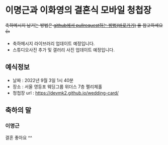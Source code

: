 # 이명근과 이화영의 결혼식 모바일 청첩장

~~축하메시지 남기는 방법은 [github에서 pullrequest하는 방법(바로가기)](https://wayhome25.github.io/git/2017/07/08/git-first-pull-request-story/) 을 참고하세요 👍~~
- 축하메시지 라이브러리 업데이트 예정입니다.
- 스튜디오사진 추가 및 갤러리 사진 업데이트 예정입니다.

## 예식정보

* 날짜 : 2022년 9월 3일 1시 40분
* 장소 : 서울 영등포 웨딩그룹 위더스 7층 펠리체홀
* 청첩장 url : https://devmk2.github.io/wedding-card/

## 축하의 말

### 이명근

결혼 좋아요 ^^
